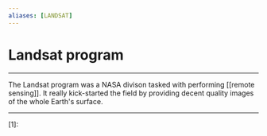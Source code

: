 ```yaml
---
aliases: [LANDSAT]
---
```

# Landsat program
---
The Landsat program was a NASA divison tasked with performing [[remote sensing]]. It really kick-started the field by providing decent quality images of the whole Earth's surface. 

---
[1]: 